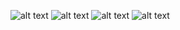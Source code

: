 ![alt text](https://bitbucket.org/samuel-oldra/barkhausen-grapher/raw/b5554d4b4f05fbadc8a7df8b61008f352eea0e6c/README_IMGS/1.png)
![alt text](https://bitbucket.org/samuel-oldra/barkhausen-grapher/raw/b5554d4b4f05fbadc8a7df8b61008f352eea0e6c/README_IMGS/2.png)
![alt text](https://bitbucket.org/samuel-oldra/barkhausen-grapher/raw/b5554d4b4f05fbadc8a7df8b61008f352eea0e6c/README_IMGS/3.png)
![alt text](https://bitbucket.org/samuel-oldra/barkhausen-grapher/raw/b5554d4b4f05fbadc8a7df8b61008f352eea0e6c/README_IMGS/4.png)